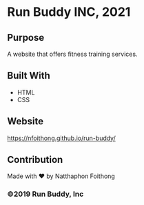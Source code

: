 # Run Buddy INC, 2021

## Purpose
A website that offers fitness training services.

## Built With
* HTML
* CSS

## Website
https://nfoithong.github.io/run-buddy/

## Contribution
Made with ❤️ by Natthaphon Foithong

### ©️2019 Run Buddy, Inc 
